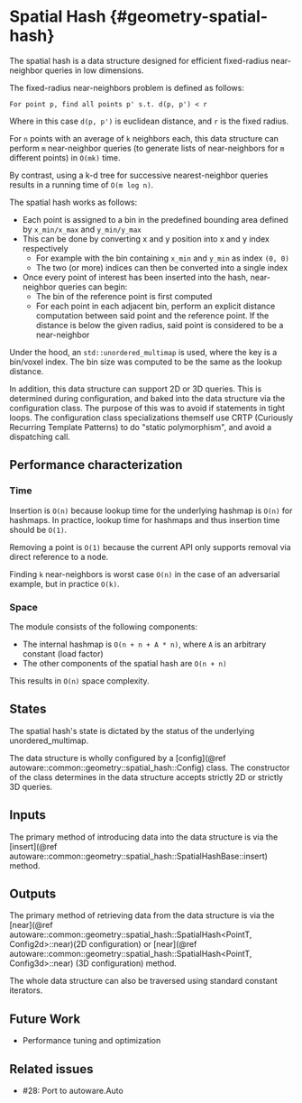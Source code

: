 # Spatial Hash {#geometry-spatial-hash}

The spatial hash is a data structure designed for efficient fixed-radius near-neighbor queries in
low dimensions.

The fixed-radius near-neighbors problem is defined as follows:

`For point p, find all points p' s.t. d(p, p') < r`

Where in this case `d(p, p')` is euclidean distance, and `r` is the fixed
radius.

For `n` points with an average of `k` neighbors each, this data structure can
perform `m` near-neighbor queries (to generate lists of near-neighbors for `m`
different points) in `O(mk)` time.

By contrast, using a k-d tree for successive nearest-neighbor queries results in
a running time of `O(m log n)`.

The spatial hash works as follows:

- Each point is assigned to a bin in the predefined bounding area defined by
  `x_min/x_max` and `y_min/y_max`
- This can be done by converting x and y position into x and y index
  respectively
  - For example with the bin containing `x_min` and `y_min` as index `(0, 0)`
  - The two (or more) indices can then be converted into a single index
- Once every point of interest has been inserted into the hash, near-neighbor
  queries can begin:
  - The bin of the reference point is first computed
  - For each point in each adjacent bin, perform an explicit distance computation
    between said point and the reference point. If the distance is below the given
    radius, said point is considered to be a near-neighbor

Under the hood, an `std::unordered_multimap` is used, where the key is a bin/voxel index.
The bin size was computed to be the same as the lookup distance.

In addition, this data structure can support 2D or 3D queries. This is determined during
configuration, and baked into the data structure via the configuration class. The purpose of
this was to avoid if statements in tight loops. The configuration class specializations themself
use CRTP (Curiously Recurring Template Patterns) to do "static polymorphism", and avoid
a dispatching call.

## Performance characterization

### Time

Insertion is `O(n)` because lookup time for the underlying hashmap is `O(n)` for
hashmaps. In practice, lookup time for hashmaps and thus insertion time should
be `O(1)`.

Removing a point is `O(1)` because the current API only supports removal via
direct reference to a node.

Finding `k` near-neighbors is worst case `O(n)` in the case of an adversarial
example, but in practice `O(k)`.

### Space

The module consists of the following components:

- The internal hashmap is `O(n + n + A * n)`, where `A` is an arbitrary
  constant (load factor)
- The other components of the spatial hash are `O(n + n)`

This results in `O(n)` space complexity.

## States

The spatial hash's state is dictated by the status of the underlying unordered_multimap.

The data structure is wholly configured by a
[config](@ref autoware::common::geometry::spatial_hash::Config) class. The constructor
of the class determines in the data structure accepts strictly 2D or strictly 3D queries.

## Inputs

The primary method of introducing data into the data structure is via the
[insert](@ref autoware::common::geometry::spatial_hash::SpatialHashBase::insert) method.

## Outputs

The primary method of retrieving data from the data structure is via the
[near](@ref autoware::common::geometry::spatial_hash::SpatialHash<PointT, Config2d>::near)\(2D
configuration\)
or [near](@ref autoware::common::geometry::spatial_hash::SpatialHash<PointT, Config3d>::near)
\(3D configuration\) method.

The whole data structure can also be traversed using standard constant iterators.

## Future Work

- Performance tuning and optimization

## Related issues

- #28: Port to autoware.Auto
